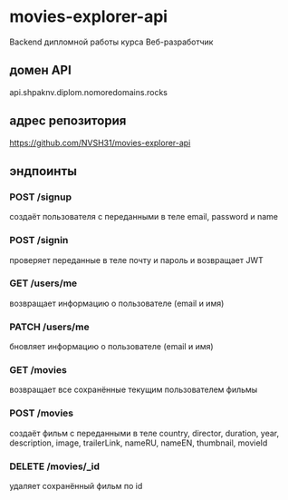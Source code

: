 # movies-explorer-api
Backend дипломной работы курса Веб-разработчик

## домен API
api.shpaknv.diplom.nomoredomains.rocks

## адрес репозитория
https://github.com/NVSH31/movies-explorer-api

## эндпоинты

### POST /signup
создаёт пользователя с переданными в теле
email, password и name

### POST /signin
проверяет переданные в теле почту и пароль
и возвращает JWT

### GET /users/me
возвращает информацию о пользователе (email и имя)

### PATCH /users/me
бновляет информацию о пользователе (email и имя)

### GET /movies
возвращает все сохранённые текущим  пользователем фильмы

### POST /movies
создаёт фильм с переданными в теле
country, director, duration, year, description, image,
trailerLink, nameRU, nameEN, thumbnail, movieId

### DELETE /movies/_id
удаляет сохранённый фильм по id
